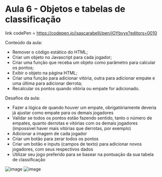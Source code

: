 # Aula 6 - Objetos e tabelas de classificação

link codePen = https://codepen.io/isascarabelli/pen/jOYbvyx?editors=0010

Conteúdo da aula:

* Remover o código estático do HTML;
* Criar um objeto no Javascript para cada jogador;
* Criar uma função que receba um objeto como parâmetro para calcular os pontos;
* Exibir o objeto na página HTML;
* Criar uma função para adicionar vitória, outra para adicionar empate e uma última para adicionar derrota;
* Recalcular os pontos quando vitória ou empate for adicionado.

Desafios da aula:

* Fazer a lógica de quando houver um empate, obrigatóriamente deveria já ajustar como empate para os demais jogadores
* Validar se todos os pontos estão fazendo sentido, tanto o número de empates, quanto derrotas e vitórias com os demais jogadores (impossível haver mais vitórias que derrotas, por exemplo)
* Adicionar a imagem de cada jogador
* Criar um botão para zerar todos os pontos
* Criar um botão e inputs (campos de texto) para adicionar novos jogadores, com seus respectivos dados
* Utilizar seu jogo preferido para se basear na pontuação da sua tabela de classificação

![image](https://user-images.githubusercontent.com/73960096/158880377-15c83b02-433a-45e1-8351-41ec3d876659.png)
![image](https://user-images.githubusercontent.com/73960096/158899751-59049307-8130-45ee-bae8-91ba0f101334.png)
